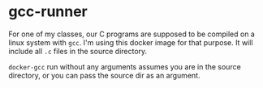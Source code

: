 # gcc-runner

For one of my classes, our C programs are supposed to be compiled on a linux system with `gcc`. I'm using this docker image for that purpose. It will include all `.c` files in the source directory.

`docker-gcc` run without any arguments assumes you are in the source directory, or you can pass the source dir as an argument.
